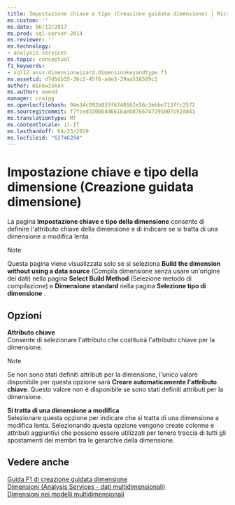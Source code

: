 ```yaml
---
title: Impostazione chiave e tipo (Creazione guidata dimensione) | Microsoft Docs
ms.custom: ''
ms.date: 06/13/2017
ms.prod: sql-server-2014
ms.reviewer: ''
ms.technology:
- analysis-services
ms.topic: conceptual
f1_keywords:
- sql12.asvs.dimensionwizard.dimensionkeyandtype.f1
ms.assetid: d7d5db55-36c3-45f6-ade3-29aa516589c1
author: minewiskan
ms.author: owend
manager: craigg
ms.openlocfilehash: 94e34c092b833f6740562e56c3ebbe713ffc2572
ms.sourcegitcommit: f7fced330b64d6616aeb8766747295807c92dd41
ms.translationtype: MT
ms.contentlocale: it-IT
ms.lasthandoff: 04/23/2019
ms.locfileid: "62746204"
---
```

# <a name="specify-dimension-key-and-type-dimension-wizard"></a>Impostazione chiave e tipo della dimensione (Creazione guidata dimensione)
  La pagina **Impostazione chiave e tipo della dimensione** consente di definire l'attributo chiave della dimensione e di indicare se si tratta di una dimensione a modifica lenta.  
  
> [!NOTE]  
>  Questa pagina viene visualizzata solo se si seleziona **Build the dimension without using a data source** (Compila dimensione senza usare un'origine dei dati) nella pagina **Select Build Method** (Selezione metodo di compilazione) e **Dimensione standard** nella pagina **Selezione tipo di dimensione** .  
  
## <a name="options"></a>Opzioni  
 **Attributo chiave**  
 Consente di selezionare l'attributo che costituirà l'attributo chiave per la dimensione.  
  
> [!NOTE]  
>  Se non sono stati definiti attributi per la dimensione, l'unico valore disponibile per questa opzione sarà **Creare automaticamente l'attributo chiave**. Questo valore non è disponibile se sono stati definiti attributi per la dimensione.  
  
 **Si tratta di una dimensione a modifica**  
 Selezionare questa opzione per indicare che si tratta di una dimensione a modifica lenta. Selezionando questa opzione vengono create colonne e attributi aggiuntivi che possono essere utilizzati per tenere traccia di tutti gli spostamenti dei membri tra le gerarchie della dimensione.  
  
## <a name="see-also"></a>Vedere anche  
 [Guida F1 di creazione guidata dimensione](dimension-wizard-f1-help.md)   
 [Dimensioni &#40;Analysis Services - dati multidimensionali&#41;](multidimensional-models-olap-logical-dimension-objects/dimensions-analysis-services-multidimensional-data.md)   
 [Dimensioni nei modelli multidimensionali](multidimensional-models/dimensions-in-multidimensional-models.md)  
  
  
